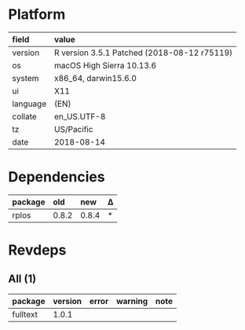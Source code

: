 # Platform

|field    |value                                       |
|:--------|:-------------------------------------------|
|version  |R version 3.5.1 Patched (2018-08-12 r75119) |
|os       |macOS High Sierra 10.13.6                   |
|system   |x86_64, darwin15.6.0                        |
|ui       |X11                                         |
|language |(EN)                                        |
|collate  |en_US.UTF-8                                 |
|tz       |US/Pacific                                  |
|date     |2018-08-14                                  |

# Dependencies

|package |old   |new   |Δ  |
|:-------|:-----|:-----|:--|
|rplos   |0.8.2 |0.8.4 |*  |

# Revdeps

## All (1)

|package  |version |error |warning |note |
|:--------|:-------|:-----|:-------|:----|
|fulltext |1.0.1   |      |        |     |


